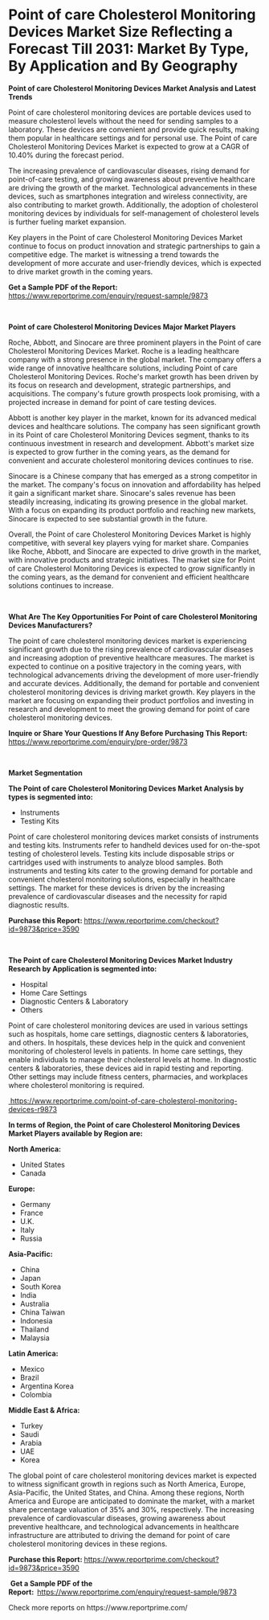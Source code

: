 <p><h1>Point of care Cholesterol Monitoring Devices Market Size Reflecting a Forecast Till 2031: Market By Type, By Application and By Geography</h1></p><p><strong>Point of care Cholesterol Monitoring Devices Market Analysis and Latest Trends</strong></p>
<p><p>Point of care cholesterol monitoring devices are portable devices used to measure cholesterol levels without the need for sending samples to a laboratory. These devices are convenient and provide quick results, making them popular in healthcare settings and for personal use. The Point of care Cholesterol Monitoring Devices Market is expected to grow at a CAGR of 10.40% during the forecast period. </p><p>The increasing prevalence of cardiovascular diseases, rising demand for point-of-care testing, and growing awareness about preventive healthcare are driving the growth of the market. Technological advancements in these devices, such as smartphones integration and wireless connectivity, are also contributing to market growth. Additionally, the adoption of cholesterol monitoring devices by individuals for self-management of cholesterol levels is further fueling market expansion.</p><p>Key players in the Point of care Cholesterol Monitoring Devices Market continue to focus on product innovation and strategic partnerships to gain a competitive edge. The market is witnessing a trend towards the development of more accurate and user-friendly devices, which is expected to drive market growth in the coming years.</p></p>
<p><strong>Get a Sample PDF of the Report:&nbsp;</strong> <a href="https://www.reportprime.com/enquiry/request-sample/9873">https://www.reportprime.com/enquiry/request-sample/9873</a></p>
<p>&nbsp;</p>
<p><strong>Point of care Cholesterol Monitoring Devices Major Market Players</strong></p>
<p><p>Roche, Abbott, and Sinocare are three prominent players in the Point of care Cholesterol Monitoring Devices Market. Roche is a leading healthcare company with a strong presence in the global market. The company offers a wide range of innovative healthcare solutions, including Point of care Cholesterol Monitoring Devices. Roche's market growth has been driven by its focus on research and development, strategic partnerships, and acquisitions. The company's future growth prospects look promising, with a projected increase in demand for point of care testing devices.</p><p>Abbott is another key player in the market, known for its advanced medical devices and healthcare solutions. The company has seen significant growth in its Point of care Cholesterol Monitoring Devices segment, thanks to its continuous investment in research and development. Abbott's market size is expected to grow further in the coming years, as the demand for convenient and accurate cholesterol monitoring devices continues to rise.</p><p>Sinocare is a Chinese company that has emerged as a strong competitor in the market. The company's focus on innovation and affordability has helped it gain a significant market share. Sinocare's sales revenue has been steadily increasing, indicating its growing presence in the global market. With a focus on expanding its product portfolio and reaching new markets, Sinocare is expected to see substantial growth in the future.</p><p>Overall, the Point of care Cholesterol Monitoring Devices Market is highly competitive, with several key players vying for market share. Companies like Roche, Abbott, and Sinocare are expected to drive growth in the market, with innovative products and strategic initiatives. The market size for Point of care Cholesterol Monitoring Devices is expected to grow significantly in the coming years, as the demand for convenient and efficient healthcare solutions continues to increase.</p></p>
<p>&nbsp;</p>
<p><strong>What Are The Key Opportunities For Point of care Cholesterol Monitoring Devices Manufacturers?</strong></p>
<p><p>The point of care cholesterol monitoring devices market is experiencing significant growth due to the rising prevalence of cardiovascular diseases and increasing adoption of preventive healthcare measures. The market is expected to continue on a positive trajectory in the coming years, with technological advancements driving the development of more user-friendly and accurate devices. Additionally, the demand for portable and convenient cholesterol monitoring devices is driving market growth. Key players in the market are focusing on expanding their product portfolios and investing in research and development to meet the growing demand for point of care cholesterol monitoring devices.</p></p>
<p><strong>Inquire or Share Your Questions If Any Before Purchasing This Report:</strong> <a href="https://www.reportprime.com/enquiry/pre-order/9873">https://www.reportprime.com/enquiry/pre-order/9873</a></p>
<p>&nbsp;</p>
<p><strong>Market Segmentation</strong></p>
<p><strong>The Point of care Cholesterol Monitoring Devices Market Analysis by types is segmented into:</strong></p>
<p><ul><li>Instruments</li><li>Testing Kits</li></ul></p>
<p><p>Point of care cholesterol monitoring devices market consists of instruments and testing kits. Instruments refer to handheld devices used for on-the-spot testing of cholesterol levels. Testing kits include disposable strips or cartridges used with instruments to analyze blood samples. Both instruments and testing kits cater to the growing demand for portable and convenient cholesterol monitoring solutions, especially in healthcare settings. The market for these devices is driven by the increasing prevalence of cardiovascular diseases and the necessity for rapid diagnostic results.</p></p>
<p><strong>Purchase this Report:&nbsp;</strong><a href="https://www.reportprime.com/checkout?id=9873&price=3590">https://www.reportprime.com/checkout?id=9873&price=3590</a></p>
<p>&nbsp;</p>
<p><strong>The Point of care Cholesterol Monitoring Devices Market Industry Research by Application is segmented into:</strong></p>
<p><ul><li>Hospital</li><li>Home Care Settings</li><li>Diagnostic Centers & Laboratory</li><li>Others</li></ul></p>
<p><p>Point of care cholesterol monitoring devices are used in various settings such as hospitals, home care settings, diagnostic centers & laboratories, and others. In hospitals, these devices help in the quick and convenient monitoring of cholesterol levels in patients. In home care settings, they enable individuals to manage their cholesterol levels at home. In diagnostic centers & laboratories, these devices aid in rapid testing and reporting. Other settings may include fitness centers, pharmacies, and workplaces where cholesterol monitoring is required.</p></p>
<p><a href="https://www.reportprime.com/point-of-care-cholesterol-monitoring-devices-r9873">&nbsp;https://www.reportprime.com/point-of-care-cholesterol-monitoring-devices-r9873</a></p>
<p><strong>In terms of Region, the Point of care Cholesterol Monitoring Devices Market Players available by Region are:</strong></p>
<p>
    <p> <strong> North America: </strong>
        <ul>
            <li>United States</li>
            <li>Canada</li>
        </ul>
        </p> 
    <p> <strong> Europe: </strong>
        <ul>
            <li>Germany</li>
            <li>France</li>
            <li>U.K.</li>
            <li>Italy</li>
            <li>Russia</li>
        </ul>
        </p> 
    <p> <strong> Asia-Pacific: </strong>
        <ul>
            <li>China</li>
            <li>Japan</li>
            <li>South Korea</li>
            <li>India</li>
            <li>Australia</li>
            <li>China Taiwan</li>
            <li>Indonesia</li>
            <li>Thailand</li>
            <li>Malaysia</li>
        </ul>
        </p> 
    <p> <strong> Latin America: </strong>
        <ul>
            <li>Mexico</li>
            <li>Brazil</li>
            <li>Argentina Korea</li>
            <li>Colombia</li>
        </ul>
        </p> 
    <p> <strong> Middle East & Africa: </strong>
        <ul>
            <li>Turkey</li>
            <li>Saudi</li>
            <li>Arabia</li>
            <li>UAE</li>
            <li>Korea</li>
        </ul>
    </p>
    </p>
<p><p>The global point of care cholesterol monitoring devices market is expected to witness significant growth in regions such as North America, Europe, Asia-Pacific, the United States, and China. Among these regions, North America and Europe are anticipated to dominate the market, with a market share percentage valuation of 35% and 30%, respectively. The increasing prevalence of cardiovascular diseases, growing awareness about preventive healthcare, and technological advancements in healthcare infrastructure are attributed to driving the demand for point of care cholesterol monitoring devices in these regions.</p></p>
<p><strong>Purchase this Report: </strong><a href="https://www.reportprime.com/checkout?id=9873&price=3590">https://www.reportprime.com/checkout?id=9873&price=3590</a></p>
<p>&nbsp;<strong>Get a Sample PDF of the Report:&nbsp;&nbsp;</strong><a href="https://www.reportprime.com/enquiry/request-sample/9873">https://www.reportprime.com/enquiry/request-sample/9873</a></p>
<p><strong></strong></p>
<p>Check more reports on https://www.reportprime.com/</p>